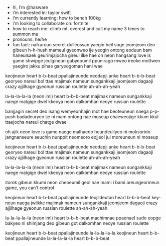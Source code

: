 -   hi, I’m @hasware
-   i’m interested in: taylor swift
-   i’m currently learning: how to bench 100kg
-   i’m looking to collaborate on: fortnite
-   how to reach me: climb mt. everest and call my name 3 times to summon me
-   pronouns: he/he
-   fun fact:
  nalkaroun secret dulleossan yaegin beil soge
jeomjeom deo gibeun h-h-hush mameul gyeonweo ije
yeogin ontong eoduun bam haneulsaek
geurimjajocha gireul ilke hae
oh neon hangsang love is game
shwipge jeulgineun gabyeoumil ppunirago
mweo ireoke mottwen yaegiro jakku
pihae garyeogoman hani wae

keojineun heart b-b-beat ppallajineunde
neodapji anke heart b-b-b-beat
georyeo nareul bol ttae
majimak nameun sungankkaji
jeomjeom dagaoji crazy
ajjilhage gyeonun russian roulette
ah-ah-ah-yeah

la-la-la-la-la (neon imi)
heart b-b-b-beat
majimak nameun sungankkaji
naege matgige dwel kkeoya neon
dalkomhan neoye russian roulette

banjjagin secret deo isang wemyeonhajin mot hae
beoteuneun naega p-p-push badadeuryeo ije
ni mam ontong nae moseup chaeweojige
kkum kkul ttaejocha nareul chatge dwae

oh ajik neon love is game
naege malhaedo heundeullyeo ni moksorido
jangnanseure seuchin nunppit neomeoro
eojjeol jul moreuneun ni moseup

keojineun heart b-b-beat ppallajineunde
neodapji anke heart b-b-b-beat
georyeo nareul bol ttae
majimak nameun sungankkaji
jeomjeom dagaoji crazy
ajjilhage gyeonun russian roulette
ah-ah-ah-yeah

la-la-la-la-la (neon imi)
heart b-b-b-beat
majimak nameun sungankkaji
naege matgige dwel kkeoya neon
dalkomhan neoye russian roulette

itorok gibeun kkumi neon cheoeumil geol
nae mami i bami
areungeorineun game, you can’t control

keojineun heart b-b-beat ppallajineunde
teojildeutan heart b-b-b-beat
key-neun naega jwilkke
majimak nameun sungankkaji
jeomjeom dagaoji crazy
ajjilhage gyeonun russian roulette
ah-ah-ah-yeah

la-la-la-la-la (neon imi)
heart b-b-b-beat
machimnae ppaenael sudo eopge bakyeo
ni shimjang deo gibeun got
dalkomhan neoye russian roulette

keojineun heart b-b-beat ppallajineunde
la-la-la-la-la
keojineun heart b-b-beat ppallajineunde
la-la-la-la-la
heart b-b-b-beat
